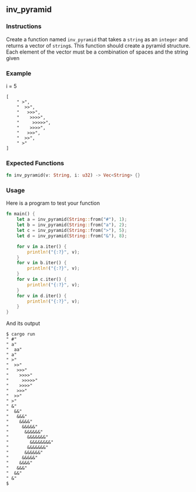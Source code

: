 ## inv_pyramid

### Instructions

Create a function named `inv_pyramid` that takes a `string` as an `integer` and returns a vector of `string`s.
This function should create a pyramid structure. Each element of the vector must be a combination of spaces and the string given

### Example

i = 5

```console
[
    " >",
    "  >>",
    "   >>>",
    "    >>>>",
    "     >>>>>",
    "    >>>>",
    "   >>>",
    "  >>",
    " >"
]
```

### Expected Functions

```rust
fn inv_pyramid(v: String, i: u32) -> Vec<String> {}
```

### Usage

Here is a program to test your function

```rust
fn main() {
    let a = inv_pyramid(String::from("#"), 1);
    let b = inv_pyramid(String::from("a"), 2);
    let c = inv_pyramid(String::from(">"), 5);
    let d = inv_pyramid(String::from("&"), 8);

    for v in a.iter() {
        println!("{:?}", v);
    }
    for v in b.iter() {
        println!("{:?}", v);
    }
    for v in c.iter() {
        println!("{:?}", v);
    }
    for v in d.iter() {
        println!("{:?}", v);
    }
}
```

And its output

```console
$ cargo run
" #"
" a"
"  aa"
" a"
" >"
"  >>"
"   >>>"
"    >>>>"
"     >>>>>"
"    >>>>"
"   >>>"
"  >>"
" >"
" &"
"  &&"
"   &&&"
"    &&&&"
"     &&&&&"
"      &&&&&&"
"       &&&&&&&"
"        &&&&&&&&"
"       &&&&&&&"
"      &&&&&&"
"     &&&&&"
"    &&&&"
"   &&&"
"  &&"
" &"
$
```
